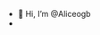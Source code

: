 - 👋 Hi, I’m @Aliceogb
-
<!---
Aliceogb/Aliceogb is a ✨ special ✨ repository because its `README.md` (this file) appears on your GitHub profile.
You can click the Preview link to take a look at your changes.
--->
